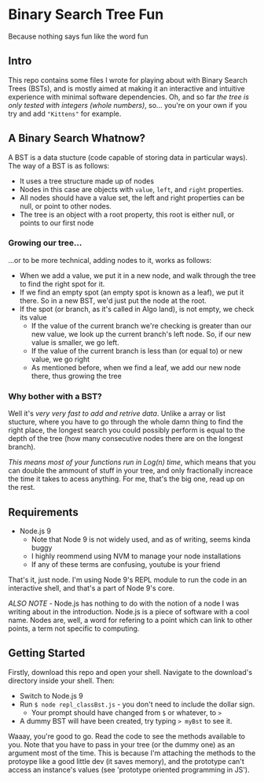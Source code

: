 # Binary Search Tree Fun
Because nothing says fun like the word fun

## Intro
This repo contains some files I wrote for playing about with Binary Search Trees (BSTs), and is mostly aimed at making it an interactive and intuitive experience with minimal software dependencies. Oh, and so far *the tree is only tested with integers (whole numbers)*, so... you're on your own if you try and add `"Kittens"` for example.

## A Binary Search Whatnow?
A BST is a data stucture (code capable of storing data in particular ways). The way of a BST is as follows:

- It uses a tree structure made up of nodes
- Nodes in this case are objects with `value`, `left`, and `right` properties.
- All nodes should have a value set, the left and right properties can be null, or point to other nodes.
- The tree is an object with a root property, this root is either null, or points to our first node

### Growing our tree...
...or to be more technical, adding nodes to it, works as follows:

- When we add a value, we put it in a new node, and walk through the tree to find the right spot for it.
- If we find an empty spot (an empty spot is known as a leaf), we put it there. So in a new BST, we'd just put the node at the root.
- If the spot (or branch, as it's called in Algo land), is not empty, we check its value
    - If the value of the current branch we're checking is greater than our new value, we look up the current branch's left node. So, if our new value is smaller, we go left. 
    - If the value of the current branch is less than (or equal to) or new value, we go right
    - As mentioned before, when we find a leaf, we add our new node there, thus growing the tree

### Why bother with a BST? 
Well it's *very very fast to add and retrive data*. Unlike a array or list stucture, where you have to go through the whole damn thing to find the right place, the longest search you could possibly perform is equal to the depth of the tree (how many consecutive nodes there are on the longest branch). 

*This means most of your functions run in Log(n) time*, which means that you can double the ammount of stuff in your tree, and only fractionally increace the time it takes to acess anything. For me, that's the big one, read up on the rest.

## Requirements
- Node.js 9
    - Note that Node 9 is not widely used, and as of writing, seems kinda buggy
    - I highly reommend using NVM to manage your node installations
    - If any of these terms are confusing, youtube is your friend

That's it, just node. I'm using Node 9's REPL module to run the code in an interactive shell, and that's a part of Node 9's core.

*ALSO NOTE* - Node.js has nothing to do with the notion of a node I was writing about in the introduction. Node.js is a piece of software with a cool name. Nodes are, well, a word for refering to a point which can link to other points, a term not specific to computing.

## Getting Started
Firstly, download this repo and open your shell. Navigate to the download's directory inside your shell. Then:

- Switch to Node.js 9
- Run `$ node repl_classBst.js` - you don't need to include the dollar sign.
    -  Your prompt should have changed from `$` or whatever, to `>`
- A dummy BST will have been created, try typing `> myBst` to see it.

Waaay, you're good to go. Read the code to see the methods available to you. Note that you have to pass in your tree (or the dummy one) as an argument most of the time. This is because I'm attaching the methods to the protoype like a good little dev (it saves memory), and the prototype can't access an instance's values (see 'prototype oriented programming in JS').
